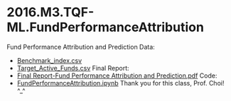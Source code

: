 # 2016.M3.TQF-ML.FundPerformanceAttribution
Fund Performance Attribution and Prediction
Data:
* [Benchmark_index.csv](https://github.com/1501213456/2016.M3.TQF-ML.FundPerformanceAttribution/blob/master/Benchmark_index.csv)
* [Target_Active_Funds.csv](https://github.com/1501213456/2016.M3.TQF-ML.FundPerformanceAttribution/blob/master/Target_Active_Funds.csv)
Final Report:
* [Final Report-Fund Performance Attribution and Prediction.pdf](https://github.com/1501213456/2016.M3.TQF-ML.FundPerformanceAttribution/blob/master/Final%20Report-Fund%20Performance%20Attribution%20and%20Prediction.pdf)
Code:
* [FundPerformanceAttribution.ipynb](https://github.com/1501213456/2016.M3.TQF-ML.FundPerformanceAttribution/blob/master/FundPerformanceAttribution.ipynb)
Thank you for this class, Prof. Choi! ^_^
